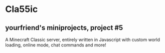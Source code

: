 # Cla55ic

## yourfriend's miniprojects, project #5

A Minecraft Classic server, entirely written in Javascript with custom world loading, online mode, chat commands and more!